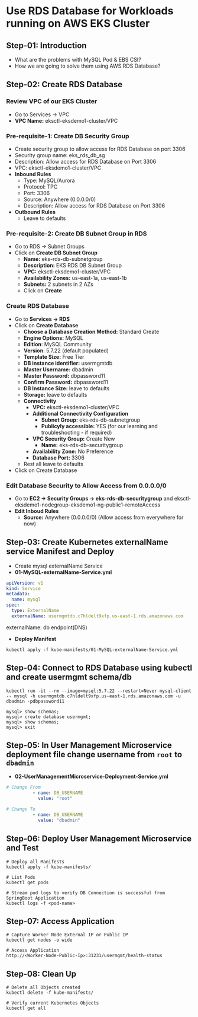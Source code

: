 # Use RDS Database for Workloads running on AWS EKS Cluster

## Step-01: Introduction
- What are the problems with MySQL Pod & EBS CSI? 
- How we are going to solve them using AWS RDS Database?

## Step-02: Create RDS Database

### Review VPC of our EKS Cluster
- Go to Services -> VPC
- **VPC Name:**  eksctl-eksdemo1-cluster/VPC

### Pre-requisite-1: Create DB Security Group
- Create security group to allow access for RDS Database on port 3306
- Security group name: eks_rds_db_sg
- Description: Allow access for RDS Database on Port 3306 
- VPC: eksctl-eksdemo1-cluster/VPC
- **Inbound Rules**
  - Type: MySQL/Aurora
  - Protocol: TPC
  - Port: 3306
  - Source: Anywhere (0.0.0.0/0)
  - Description: Allow access for RDS Database on Port 3306 
- **Outbound Rules**  
  - Leave to defaults

### Pre-requisite-2: Create DB Subnet Group in RDS 
- Go to RDS -> Subnet Groups
- Click on **Create DB Subnet Group**
  - **Name:** eks-rds-db-subnetgroup
  - **Description:** EKS RDS DB Subnet Group
  - **VPC:** eksctl-eksdemo1-cluster/VPC
  - **Availability Zones:** us-east-1a, us-east-1b
  - **Subnets:** 2 subnets in 2 AZs
  - Click on **Create**

### Create RDS Database 
- Go to  **Services -> RDS**
- Click on **Create Database**
  - **Choose a Database Creation Method:** Standard Create
  - **Engine Options:** MySQL  
  - **Edition**: MySQL Community
  - **Version**: 5.7.22  (default populated)
  - **Template Size:** Free Tier
  - **DB instance identifier:** usermgmtdb
  - **Master Username:** dbadmin
  - **Master Password:** dbpassword11
  - **Confirm Password:** dbpassword11
  - **DB Instance Size:** leave to defaults
  - **Storage:** leave to defaults
  - **Connectivity**
    - **VPC:** eksctl-eksdemo1-cluster/VPC
    - **Additional Connectivity Configuration**
      - **Subnet Group:** eks-rds-db-subnetgroup
      - **Publicyly accessible:** YES (for our learning and troubleshooting - if required)
    - **VPC Security Group:** Create New
      - **Name:** eks-rds-db-securitygroup    
    - **Availability Zone:** No Preference
    - **Database Port:** 3306 
  - Rest all leave to defaults                
- Click on Create Database

### Edit Database Security to Allow Access from 0.0.0.0/0
- Go to **EC2 -> Security Groups -> eks-rds-db-securitygroup** and eksctl-eksdemo1-nodegroup-eksdemo1-ng-public1-remoteAccess
- **Edit Inboud Rules**
  - **Source:** Anywhere (0.0.0.0/0)  (Allow access from everywhere for now)


## Step-03: Create Kubernetes externalName service Manifest and Deploy
- Create mysql externalName Service
- **01-MySQL-externalName-Service.yml**
```yml
apiVersion: v1
kind: Service
metadata:
  name: mysql
spec:
  type: ExternalName
  externalName: usermgmtdb.c7hldelt9xfp.us-east-1.rds.amazonaws.com
```
externalName: db endpoint(DNS)

 - **Deploy Manifest**
```
kubectl apply -f kube-manifests/01-MySQL-externalName-Service.yml
```
## Step-04:  Connect to RDS Database using kubectl and create usermgmt schema/db
```
kubectl run -it --rm --image=mysql:5.7.22 --restart=Never mysql-client -- mysql -h usermgmtdb.c7hldelt9xfp.us-east-1.rds.amazonaws.com -u dbadmin -pdbpassword11

mysql> show schemas;
mysql> create database usermgmt;
mysql> show schemas;
mysql> exit
```
## Step-05: In User Management Microservice deployment file change username from `root` to `dbadmin`
- **02-UserManagementMicroservice-Deployment-Service.yml**
```yml
# Change From
          - name: DB_USERNAME
            value: "root"

# Change To
          - name: DB_USERNAME
            value: "dbadmin"            
```

## Step-06: Deploy User Management Microservice and Test
```
# Deploy all Manifests
kubectl apply -f kube-manifests/

# List Pods
kubectl get pods

# Stream pod logs to verify DB Connection is successful from SpringBoot Application
kubectl logs -f <pod-name>
```
## Step-07: Access Application
```
# Capture Worker Node External IP or Public IP
kubectl get nodes -o wide

# Access Application
http://<Worker-Node-Public-Ip>:31231/usermgmt/health-status
```

## Step-08: Clean Up 
```
# Delete all Objects created
kubectl delete -f kube-manifests/

# Verify current Kubernetes Objects
kubectl get all
```
